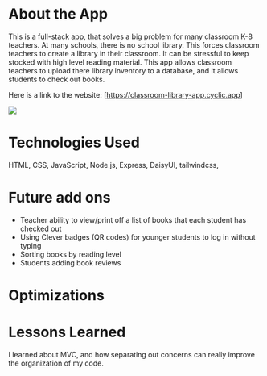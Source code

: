 # About the App

This is a full-stack app, that solves a big problem for many classroom K-8 teachers. At many schools, there is no school library. This forces classroom teachers to create a library in their classroom. It can be stressful to keep stocked with high level reading material. This app allows classroom teachers to upload there library inventory to a database, and it allows students to check out books. 

Here is a link to the website: [https://classroom-library-app.cyclic.app] 

<img src="Screenshot 2023-02-23 at 10.35.35 AM.png"><br>

# Technologies Used 

HTML, CSS, JavaScript, Node.js, Express, DaisyUI, tailwindcss, 

# Future add ons 
- Teacher ability to view/print off a list of books that each student has checked out 
- Using Clever badges (QR codes) for younger students to log in without typing
- Sorting books by reading level 
- Students adding book reviews 

# Optimizations


# Lessons Learned
I learned about MVC, and how separating out concerns can really improve the organization of my code. 
